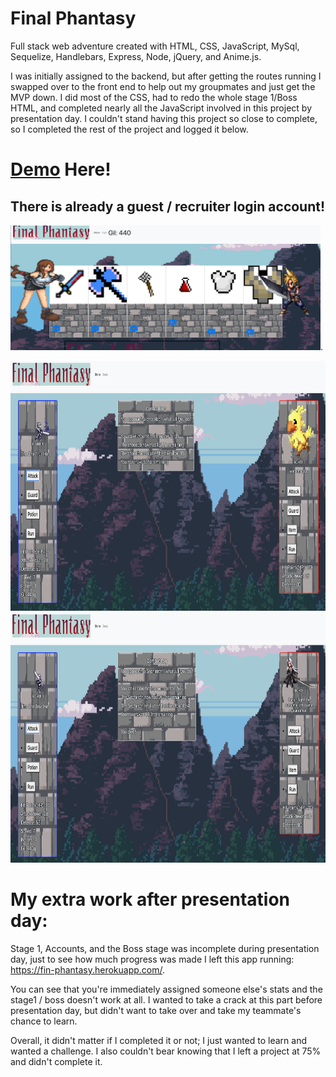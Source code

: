 # Final Phantasy
Full stack web adventure created with HTML, CSS, JavaScript, MySql, Sequelize, Handlebars, Express, Node, jQuery, and Anime.js. 

I was initially assigned to the backend, but after getting the routes running I swapped over to the front end to help out my groupmates and just get the MVP down. I did most of the CSS, had to redo the whole stage 1/Boss HTML, and completed nearly all the JavaScript involved in this project by presentation day. I couldn't stand having this project so close to complete, so I completed the rest of the project and logged it below. 

# [Demo](https://final-phantasy.herokuapp.com/) Here!

## There is already a guest / recruiter login account!

<img src="https://github.com/EricGip/Final-phantasy/blob/master/images/StoreExample.png" alt="Store example" height="200">. 

<img src="https://github.com/EricGip/Final-phantasy/blob/master/images/ChocoboFightExample.png" alt="Fight and Strike Example" height="400">

<img src="https://github.com/EricGip/Final-phantasy/blob/master/images/BossFightExample.png" alt="Boss and Fall Example" height="400">  

# My extra work after presentation day:  

Stage 1, Accounts, and the Boss stage was incomplete during presentation day, just to see how much progress was made I left this app running: https://fin-phantasy.herokuapp.com/. 

You can see that you're immediately assigned someone else's stats and the stage1 / boss doesn't work at all. I wanted to take a crack at this part before presentation day, but didn't want to take over and take my teammate's chance to learn.

Overall, it didn't matter if I completed it or not; I just wanted to learn and wanted a challenge. I also couldn't bear knowing that I left a project at 75% and didn't complete it. 
